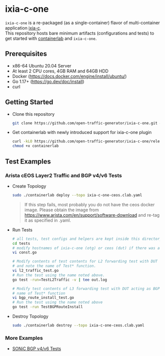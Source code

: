 # ixia-c-one

`ixia-c-one` is a re-packaged (as a single-container) flavor of multi-container application [ixia-c](https://github.com/open-traffic-generator/ixia-c).  
This repository hosts bare minimum artifacts (configurations and tests) to get started with [containerlab](https://containerlab.srlinux.dev/) and `ixia-c-one`.

## Prerequisites

- x86-64 Ubuntu 20.04 Server
- At least 2 CPU cores, 4GB RAM and 64GB HDD
- Docker (https://docs.docker.com/engine/install/ubuntu/)
- Go 1.17+ (https://go.dev/doc/install)
- curl

## Getting Started

- Clone this repository

    ```sh
    git clone https://github.com/open-traffic-generator/ixia-c-one.git && cd ixia-c-one
    ```

- Get containerlab with newly introduced support for ixia-c-one plugin

    ```sh
    curl -kLO https://github.com/open-traffic-generator/ixia-c-one/releases/download/v0.0.1-2610/containerlab
    chmod +x containerlab
    ```

## Test Examples

### Arista cEOS Layer2 Traffic and BGP v4/v6 Tests

- Create Topology

    ```sh
    sudo ./containerlab deploy --topo ixia-c-one-ceos.clab.yaml
    ```

    > If this step fails, most probably you do not have the ceos docker image. 
    > Please obtain the image from https://www.arista.com/en/support/software-download and re-tag it as specified in .yaml.

- Run Tests

    ```sh
    # all tests, test configs and helpers are kept inside this directory
    cd tests
    # modify hostnames of ixia-c-one (otg) or ceos (dut) if there was a change in .clab.yaml
    vi const.go
    
    # Modify contents of test contents for L2 forwarding test with DUT acting as a switch if needed
    # and note the name of Test* function.
    vi l2_traffic_test.go
    # Run the test using the name noted above. 
    go test -run=TestL2Traffic -v | tee out.log
    
    # Modify test contents of L3 forwarding test with DUT acting as BGP router if needed and note the
    # name of Test* function
    vi bgp_route_install_test.go
    # Run the test using the name noted above
    go test -run TestBGPRouteInstall
    ```

- Destroy Topology

    ```sh
    sudo ./containerlab destroy --topo ixia-c-one-ceos.clab.yaml
    ```

### More Examples

 * [SONiC BGP v4/v6 Tests](examples/SONiC.md)


